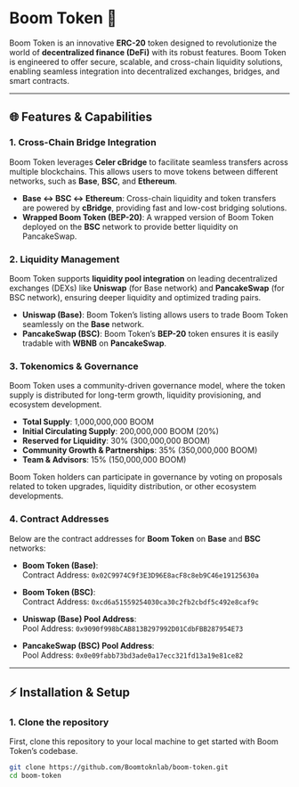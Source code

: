 # Boom Token 🚀

Boom Token is an innovative **ERC-20** token designed to revolutionize the world of **decentralized finance (DeFi)** with its robust features. Boom Token is engineered to offer secure, scalable, and cross-chain liquidity solutions, enabling seamless integration into decentralized exchanges, bridges, and smart contracts.

---

## 🌐 Features & Capabilities

### 1. **Cross-Chain Bridge Integration**
Boom Token leverages **Celer cBridge** to facilitate seamless transfers across multiple blockchains. This allows users to move tokens between different networks, such as **Base**, **BSC**, and **Ethereum**.

- **Base ↔ BSC ↔ Ethereum**: Cross-chain liquidity and token transfers are powered by **cBridge**, providing fast and low-cost bridging solutions.
- **Wrapped Boom Token (BEP-20)**: A wrapped version of Boom Token deployed on the **BSC** network to provide better liquidity on PancakeSwap.

### 2. **Liquidity Management**
Boom Token supports **liquidity pool integration** on leading decentralized exchanges (DEXs) like **Uniswap** (for Base network) and **PancakeSwap** (for BSC network), ensuring deeper liquidity and optimized trading pairs.

- **Uniswap (Base)**: Boom Token’s listing allows users to trade Boom Token seamlessly on the **Base** network.
- **PancakeSwap (BSC)**: Boom Token’s **BEP-20** token ensures it is easily tradable with **WBNB** on **PancakeSwap**.

### 3. **Tokenomics & Governance**
Boom Token uses a community-driven governance model, where the token supply is distributed for long-term growth, liquidity provisioning, and ecosystem development.

- **Total Supply**: 1,000,000,000 BOOM
- **Initial Circulating Supply**: 200,000,000 BOOM (20%)
- **Reserved for Liquidity**: 30% (300,000,000 BOOM)
- **Community Growth & Partnerships**: 35% (350,000,000 BOOM)
- **Team & Advisors**: 15% (150,000,000 BOOM)

Boom Token holders can participate in governance by voting on proposals related to token upgrades, liquidity distribution, or other ecosystem developments.

### 4. **Contract Addresses**
Below are the contract addresses for **Boom Token** on **Base** and **BSC** networks:

- **Boom Token (Base)**:  
  Contract Address: `0x02C9974C9f3E3D96E8acF8c8eb9C46e19125630a`

- **Boom Token (BSC)**:  
  Contract Address: `0xcd6a51559254030ca30c2fb2cbdf5c492e8caf9c`

- **Uniswap (Base) Pool Address**:  
  Pool Address: `0x9090f998bCAB813B297992D01CdbFBB287954E73`

- **PancakeSwap (BSC) Pool Address**:  
  Pool Address: `0x0e09fabb73bd3ade0a17ecc321fd13a19e81ce82`

---

## ⚡ Installation & Setup

### 1. Clone the repository
First, clone this repository to your local machine to get started with Boom Token’s codebase.

```bash
git clone https://github.com/Boomtoknlab/boom-token.git
cd boom-token
